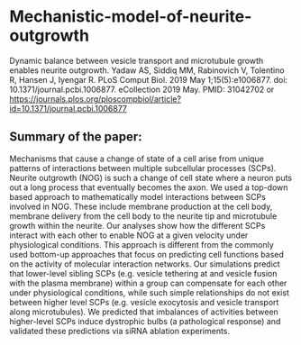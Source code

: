 # Mechanistic-model-of-neurite-outgrowth
Dynamic balance between vesicle transport and microtubule growth enables neurite outgrowth. Yadaw AS, Siddiq MM, Rabinovich V, Tolentino R, Hansen J, Iyengar R. PLoS Comput Biol. 2019 May 1;15(5):e1006877. doi: 10.1371/journal.pcbi.1006877. eCollection 2019 May. PMID: 31042702 or https://journals.plos.org/ploscompbiol/article?id=10.1371/journal.pcbi.1006877
## Summary of the paper:
Mechanisms that cause a change of state of a cell arise from unique patterns of interactions between multiple subcellular processes (SCPs). Neurite outgrowth (NOG) is such a change of cell state where a neuron puts out a long process that eventually becomes the axon. We used a top-down based approach to mathematically model interactions between SCPs involved in NOG. These include membrane production at the cell body, membrane delivery from the cell body to the neurite tip and microtubule growth within the neurite. Our analyses show how the different SCPs interact with each other to enable NOG at a given velocity under physiological conditions. This approach is different from the commonly used bottom-up approaches that focus on predicting cell functions based on the activity of molecular interaction networks. Our simulations predict that lower-level sibling SCPs (e.g. vesicle tethering at and vesicle fusion with the plasma membrane) within a group can compensate for each other under physiological conditions, while such simple relationships do not exist between higher level SCPs (e.g. vesicle exocytosis and vesicle transport along microtubules). We predicted that imbalances of activities between higher-level SCPs induce dystrophic bulbs (a pathological response) and validated these predictions via siRNA ablation experiments.
